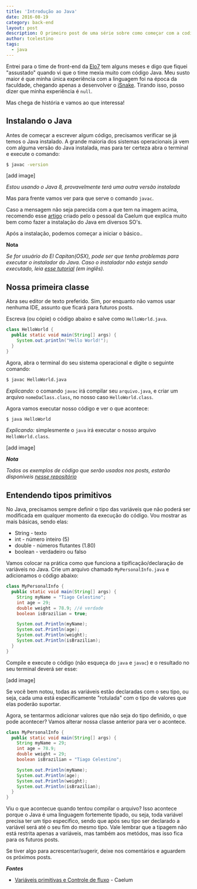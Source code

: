 ```yaml
---
title: 'Introdução ao Java'
date: 2016-08-19
category: back-end
layout: post
description: O primeiro post de uma série sobre como começar com a codificar algo em Java. Nesse primeiro post você vai entender como que funciona a execução do Java no computador, além de entender sobre tipos primitivos.
author: tcelestino
tags:
  - java
---
```


Entrei para o time de front-end da [Elo7](http://elo7.com.br) tem alguns meses e digo que fiquei "assustado" quando vi que o time mexia muito com código Java. Meu susto maior é que minha única experiência com a linguagem foi na época da faculdade, chegando apenas a desenvolver o [iSnake](https://github.com/tcelestino/iSnake). Tirando isso, posso dizer que minha experiência é `null`.

Mas chega de história e vamos ao que interessa!

## Instalando o Java

Antes de começar a escrever algum código, precisamos verificar se já temos o Java instalado. A grande maioria dos sistemas operacionais já vem com alguma versão do Java instalada, mas para ter certeza abra o terminal e execute o comando:

```bash
$ javac -version
```

[add image]

*Estou usando o Java 8, provavelmente terá uma outra versão instalada*

Mas para frente vamos ver para que serve o comando `javac`.

Caso a mensagem não seja parecida com a que tem na imagem acima, recomendo esse [artigo](https://goo.gl/XfZCiB) criado pelo o pessoal da Caelum que explica muito bem como fazer a instalação do Java em diversos SO's.

Após a instalação, podemos começar a iniciar o básico..

**Nota**

*Se for usuário do El Capitan(OSX), pode ser que tenha problemas para executar o instalador do Java. Caso o instalador não esteja sendo executado, leia [esse tutorial](http://osxdaily.com/2015/10/05/disable-rootless-system-integrity-protection-mac-os-x/) (em inglês).*

## Nossa primeira classe

Abra seu editor de texto preferido. Sim, por enquanto não vamos usar nenhuma IDE, assunto que ficará para futuros posts.

Escreva (ou cópie) o código abaixo e salve como `HelloWorld.java`.

```Java
class HelloWorld {
  public static void main(String[] args) {
    System.out.println("Hello World!");
  }
}
```
Agora, abra o terminal do seu sistema operacional e digite o seguinte comando:

```bash
$ javac HelloWorld.java
```

*Explicando:* o comando `javac` irá compilar seu `arquivo.java`, e criar um arquivo `nomeDaClass.class`, no nosso caso `HelloWorld.class`.

Agora vamos executar nosso código e ver o que acontece:

```bash
$ java HelloWorld
```

*Explicando:* simplesmente o `java` irá executar o nosso arquivo `HelloWorld.class`.

[add image]

***Nota***

*Todos os exemplos de código que serão usados nos posts, estarão disponíveis [nesse repositório](http://github.com/tcelestino/intro-java.git)*

## Entendendo tipos primitivos

No Java, precisamos sempre definir o tipo das variáveis que não poderá ser modificada em qualquer momento da execução do código. Vou mostrar as mais básicas, sendo elas:

  * String - texto
  * int - número inteiro (5)
  * double - números flutantes (1.80)
  * boolean - verdadeiro ou falso


Vamos colocar na prática como que funciona a tipificação/declaração de variáveis no Java. Crie um arquivo chamado `MyPersonalInfo.java` e adicionamos o código abaixo:

```Java
class MyPersonalInfo {
  public static void main(String[] args) {
    String myName = "Tiago Celestino";
    int age = 29;
    double weight = 78.9; //é verdade
    boolean isBrazilian = true;

    System.out.Println(myName);
    System.out.Println(age);
    System.out.Println(weight);
    System.out.Println(isBrazilian);
  }
}
```

Compile e execute o código (não esqueça do `java` e `javac`) e o resultado no seu terminal deverá ser esse:

[add image]

Se você bem notou, todas as variáveis estão declaradas com o seu tipo, ou seja, cada uma está especificamente "rotulada" com o tipo de valores que elas poderão suportar.

Agora, se tentarmos adicionar valores que não seja do tipo definido, o que pode acontecer? Vamos alterar nossa classe anterior para ver o acontece.

```Java
class MyPersonalInfo {
  public static void main(String[] args) {
    String myName = 29;
    int age = 78.9;
    double weight = 29;
    boolean isBrazilian = "Tiago Celestino";

    System.out.Println(myName);
    System.out.Println(age);
    System.out.Println(weight);
    System.out.Println(isBrazilian);
  }
}
```

Viu o que acontecue quando tentou compilar o arquivo? Isso acontece porque o Java é uma linguagem fortemente tipado, ou seja, toda variável precisa ter um tipo especifico, sendo que após seu tipo ser declarado a variável será até o seu fim do mesmo tipo. Vale lembrar que a tipagem não está restrita apenas a variáveis, mas também aos metódos, mas isso fica para os futuros posts.

Se tiver algo para acrescentar/sugerir, deixe nos comentários e aguardem os próximos posts.

***Fontes***

- [Variáveis primitivas e Controle de fluxo](https://www.caelum.com.br/apostila-java-orientacao-objetos/variaveis-primitivas-e-controle-de-fluxo/) - Caelum
